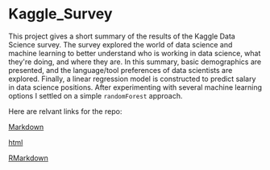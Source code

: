 # Kaggle_Survey

This project gives a short summary of the results of the Kaggle Data Science survey. The survey explored the world of data science and machine learning to better understand who is working in data science, what they're doing, and where they are. In this summary, basic demographics are presented, and the language/tool preferences of data scientists are explored. Finally, a linear regression model is constructed to predict salary in data science positions. After experimenting with several machine learning options I settled on a simple `randomForest` approach.

Here are relvant links for the repo:

[Markdown](https://github.com/Alex-A14/Kaggle_Survey/blob/master/kaggle_survey_summary.md)

[html](http://htmlpreview.github.io/?https://github.com/Alex-A14/Kaggle_Survey/blob/master/kaggle_survey_summary.html)

[RMarkdown](https://github.com/Alex-A14/Kaggle_Survey/blob/master/kaggle_survey_summary.Rmd)